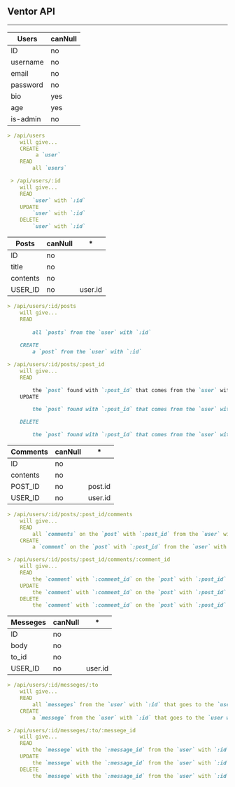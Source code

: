 ## Ventor API
___

| Users    | canNull |
|----------|---------|
| ID       | no      |
| username | no      |
| email    | no      |
| password | no      |
| bio      | yes     |
| age      | yes     |
| is-admin | no      |

```md
> /api/users        
    will give...
    CREATE
         a `user` 
    READ 
        all `users` 
```
```md
 > /api/users/:id  
    will give...
    READ 
        `user` with `:id` 
    UPDATE 
        `user` with `:id` 
    DELETE 
        `user` with `:id` 
```

| Posts    | canNull | *       |
|----------|---------|---------|
| ID       | no      |         |
| title    | no      |         |
| contents | no      |         |
| USER_ID  | no      | user.id |

```md
> /api/users/:id/posts  
    will give...
    READ 
    
        all `posts` from the `user` with `:id` 
        
    CREATE 
        a `post` from the `user` with `:id` 
```
```md
> /api/users/:id/posts/:post_id
    will give...
    READ 

        the `post` found with `:post_id` that comes from the `user` with `:id` 
    UPDATE 

        the `post` found with `:post_id` that comes from the `user` with `:id` 

    DELETE 

        the `post` found with `:post_id` that comes from the `user` with `:id` 
```

| Comments | canNull | *       |
|----------|---------|---------|
| ID       | no      |         |
| contents | no      |         |
| POST_ID  | no      | post.id |
| USER_ID  | no      | user.id |

```md
> /api/users/:id/posts/:post_id/comments
    will give...
    READ 
        all `comments` on the `post` with `:post_id` from the `user` with `:id` 
    CREATE 
        a `comment` on the `post` with `:post_id` from the `user` with `:id` 
```
```md
> /api/users/:id/posts/:post_id/comments/:comment_id
    will give...
    READ
        the `comment` with `:comment_id` on the `post` with `:post_id` that comes from the `user` with `:id` 
    UPDATE 
        the `comment` with `:comment_id` on the `post` with `:post_id` that comes from the `user` with `:id` 
    DELETE
        the `comment` with `:comment_id` on the `post` with `:post_id` that comes from the `user` with `:id` 
```


| Messeges | canNull | *       |
|----------|---------|---------|
| ID       | no      |         |
| body     | no      |         |
| to_id    | no      |         |
| USER_ID  | no      | user.id |

 
```md
> /api/users/:id/messeges/:to
    will give...
    READ 
        all `messeges` from the `user` with `:id` that goes to the `user with id of :to` 
    CREATE 
        a `messege` from the `user` with `:id` that goes to the `user with the id of :to` 
```
```md
> /api/users/:id/messeges/:to/:messege_id
    will give...
    READ
        the `messege` with the `:message_id` from the `user` with `:id` that goes to the `user with the id of :to` 
    UPDATE
        the `messege` with the `:message_id` from the `user` with `:id` that goes to the `user with the id of :to` 
    DELETE
        the `messege` with the `:message_id` from the `user` with `:id` that goes to the `user with the id of :to` 
```
